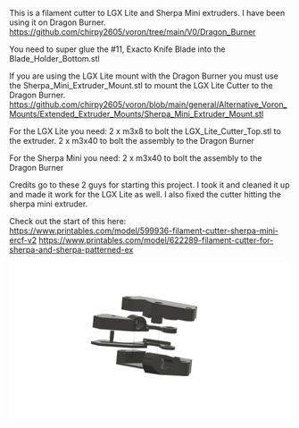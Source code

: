 This is a filament cutter to LGX Lite and Sherpa Mini extruders. I have been using it on Dragon Burner. https://github.com/chirpy2605/voron/tree/main/V0/Dragon_Burner

You need to super glue the #11, Exacto Knife Blade into the Blade_Holder_Bottom.stl

If you are using the LGX Lite mount with the Dragon Burner you must use the Sherpa_Mini_Extruder_Mount.stl to mount the LGX Lite Cutter to the Dragon Burner.
https://github.com/chirpy2605/voron/blob/main/general/Alternative_Voron_Mounts/Extended_Extruder_Mounts/Sherpa_Mini_Extruder_Mount.stl

For the LGX Lite you need:
2 x m3x8 to bolt the LGX_Lite_Cutter_Top.stl to the extruder.
2 x m3x40 to bolt the assembly to the Dragon Burner

For the Sherpa Mini you need:
2 x m3x40 to bolt the assembly to the Dragon Burner

Credits go to these 2 guys for starting this project. I took it and cleaned it up and made it work for the LGX Lite as well. I also fixed the cutter hitting the sherpa mini extruder.

Check out the start of this here:
https://www.printables.com/model/599936-filament-cutter-sherpa-mini-ercf-v2
https://www.printables.com/model/622289-filament-cutter-for-sherpa-and-sherpa-patterned-ex


![3dthat ERCF_Filament_Cutter](https://github.com/3Dthat/ERCF-Filament-Cutter/blob/3Dthat/Images/Sherpa%20Mini%20Exploded.png)
